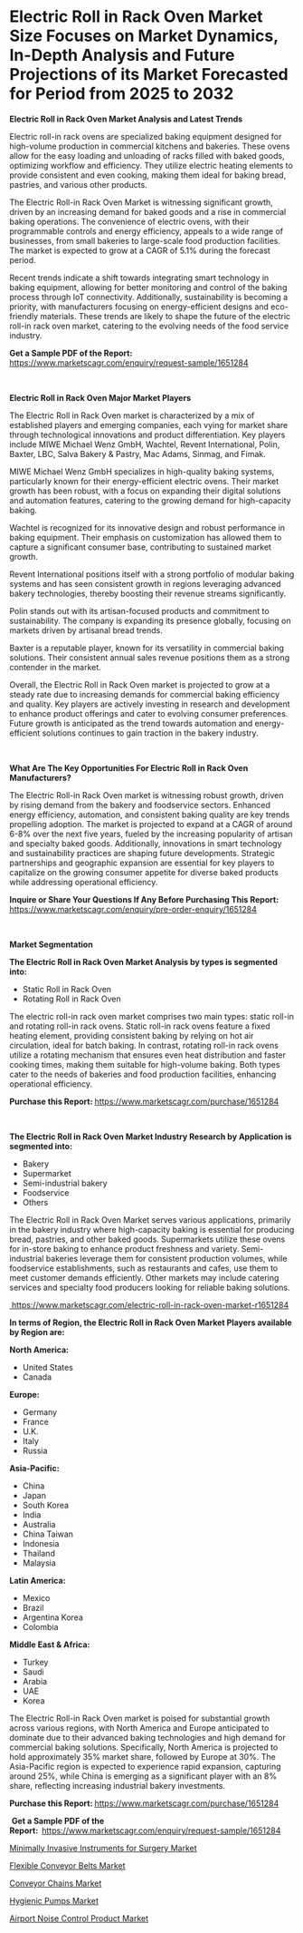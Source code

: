 <p><h1>Electric Roll in Rack Oven Market Size Focuses on Market Dynamics, In-Depth Analysis and Future Projections of its Market Forecasted for Period from 2025 to 2032</h1></p><p><strong>Electric Roll in Rack Oven Market Analysis and Latest Trends</strong></p>
<p><p>Electric roll-in rack ovens are specialized baking equipment designed for high-volume production in commercial kitchens and bakeries. These ovens allow for the easy loading and unloading of racks filled with baked goods, optimizing workflow and efficiency. They utilize electric heating elements to provide consistent and even cooking, making them ideal for baking bread, pastries, and various other products.</p><p>The Electric Roll-in Rack Oven Market is witnessing significant growth, driven by an increasing demand for baked goods and a rise in commercial baking operations. The convenience of electric ovens, with their programmable controls and energy efficiency, appeals to a wide range of businesses, from small bakeries to large-scale food production facilities. The market is expected to grow at a CAGR of 5.1% during the forecast period.</p><p>Recent trends indicate a shift towards integrating smart technology in baking equipment, allowing for better monitoring and control of the baking process through IoT connectivity. Additionally, sustainability is becoming a priority, with manufacturers focusing on energy-efficient designs and eco-friendly materials. These trends are likely to shape the future of the electric roll-in rack oven market, catering to the evolving needs of the food service industry.</p></p>
<p><strong>Get a Sample PDF of the Report:&nbsp;</strong> <a href="https://www.marketscagr.com/enquiry/request-sample/1651284?utm_campaign=2660&utm_medium=2&utm_source=Github&utm_content=ia&utm_term=23032025&utm_id=electric-roll-in-rack-oven">https://www.marketscagr.com/enquiry/request-sample/1651284</a></p>
<p>&nbsp;</p>
<p><strong>Electric Roll in Rack Oven Major Market Players</strong></p>
<p><p>The Electric Roll in Rack Oven market is characterized by a mix of established players and emerging companies, each vying for market share through technological innovations and product differentiation. Key players include MIWE Michael Wenz GmbH, Wachtel, Revent International, Polin, Baxter, LBC, Salva Bakery & Pastry, Mac Adams, Sinmag, and Fimak.</p><p>MIWE Michael Wenz GmbH specializes in high-quality baking systems, particularly known for their energy-efficient electric ovens. Their market growth has been robust, with a focus on expanding their digital solutions and automation features, catering to the growing demand for high-capacity baking.</p><p>Wachtel is recognized for its innovative design and robust performance in baking equipment. Their emphasis on customization has allowed them to capture a significant consumer base, contributing to sustained market growth.</p><p>Revent International positions itself with a strong portfolio of modular baking systems and has seen consistent growth in regions leveraging advanced bakery technologies, thereby boosting their revenue streams significantly.</p><p>Polin stands out with its artisan-focused products and commitment to sustainability. The company is expanding its presence globally, focusing on markets driven by artisanal bread trends.</p><p>Baxter is a reputable player, known for its versatility in commercial baking solutions. Their consistent annual sales revenue positions them as a strong contender in the market.</p><p>Overall, the Electric Roll in Rack Oven market is projected to grow at a steady rate due to increasing demands for commercial baking efficiency and quality. Key players are actively investing in research and development to enhance product offerings and cater to evolving consumer preferences. Future growth is anticipated as the trend towards automation and energy-efficient solutions continues to gain traction in the bakery industry.</p></p>
<p>&nbsp;</p>
<p><strong>What Are The Key Opportunities For Electric Roll in Rack Oven Manufacturers?</strong></p>
<p><p>The Electric Roll-in Rack Oven market is witnessing robust growth, driven by rising demand from the bakery and foodservice sectors. Enhanced energy efficiency, automation, and consistent baking quality are key trends propelling adoption. The market is projected to expand at a CAGR of around 6-8% over the next five years, fueled by the increasing popularity of artisan and specialty baked goods. Additionally, innovations in smart technology and sustainability practices are shaping future developments. Strategic partnerships and geographic expansion are essential for key players to capitalize on the growing consumer appetite for diverse baked products while addressing operational efficiency.</p></p>
<p><strong>Inquire or Share Your Questions If Any Before Purchasing This Report:</strong> <a href="https://www.marketscagr.com/enquiry/pre-order-enquiry/1651284?utm_campaign=2660&utm_medium=2&utm_source=Github&utm_content=ia&utm_term=23032025&utm_id=electric-roll-in-rack-oven">https://www.marketscagr.com/enquiry/pre-order-enquiry/1651284</a></p>
<p>&nbsp;</p>
<p><strong>Market Segmentation</strong></p>
<p><strong>The Electric Roll in Rack Oven Market Analysis by types is segmented into:</strong></p>
<p><ul><li>Static Roll in Rack Oven</li><li>Rotating Roll in Rack Oven</li></ul></p>
<p><p>The electric roll-in rack oven market comprises two main types: static roll-in and rotating roll-in rack ovens. Static roll-in rack ovens feature a fixed heating element, providing consistent baking by relying on hot air circulation, ideal for batch baking. In contrast, rotating roll-in rack ovens utilize a rotating mechanism that ensures even heat distribution and faster cooking times, making them suitable for high-volume baking. Both types cater to the needs of bakeries and food production facilities, enhancing operational efficiency.</p></p>
<p><strong>Purchase this Report:&nbsp;</strong><a href="https://www.marketscagr.com/purchase/1651284?utm_campaign=2660&utm_medium=2&utm_source=Github&utm_content=ia&utm_term=23032025&utm_id=electric-roll-in-rack-oven">https://www.marketscagr.com/purchase/1651284</a></p>
<p>&nbsp;</p>
<p><strong>The Electric Roll in Rack Oven Market Industry Research by Application is segmented into:</strong></p>
<p><ul><li>Bakery</li><li>Supermarket</li><li>Semi-industrial bakery</li><li>Foodservice</li><li>Others</li></ul></p>
<p><p>The Electric Roll in Rack Oven Market serves various applications, primarily in the bakery industry where high-capacity baking is essential for producing bread, pastries, and other baked goods. Supermarkets utilize these ovens for in-store baking to enhance product freshness and variety. Semi-industrial bakeries leverage them for consistent production volumes, while foodservice establishments, such as restaurants and cafes, use them to meet customer demands efficiently. Other markets may include catering services and specialty food producers looking for reliable baking solutions.</p></p>
<p><a href="https://www.marketscagr.com/electric-roll-in-rack-oven-market-r1651284?utm_campaign=2660&utm_medium=2&utm_source=Github&utm_content=ia&utm_term=23032025&utm_id=electric-roll-in-rack-oven">&nbsp;https://www.marketscagr.com/electric-roll-in-rack-oven-market-r1651284</a></p>
<p><strong>In terms of Region, the Electric Roll in Rack Oven Market Players available by Region are:</strong></p>
<p>
    <p> <strong> North America: </strong>
        <ul>
            <li>United States</li>
            <li>Canada</li>
        </ul>
        </p> 
    <p> <strong> Europe: </strong>
        <ul>
            <li>Germany</li>
            <li>France</li>
            <li>U.K.</li>
            <li>Italy</li>
            <li>Russia</li>
        </ul>
        </p> 
    <p> <strong> Asia-Pacific: </strong>
        <ul>
            <li>China</li>
            <li>Japan</li>
            <li>South Korea</li>
            <li>India</li>
            <li>Australia</li>
            <li>China Taiwan</li>
            <li>Indonesia</li>
            <li>Thailand</li>
            <li>Malaysia</li>
        </ul>
        </p> 
    <p> <strong> Latin America: </strong>
        <ul>
            <li>Mexico</li>
            <li>Brazil</li>
            <li>Argentina Korea</li>
            <li>Colombia</li>
        </ul>
        </p> 
    <p> <strong> Middle East & Africa: </strong>
        <ul>
            <li>Turkey</li>
            <li>Saudi</li>
            <li>Arabia</li>
            <li>UAE</li>
            <li>Korea</li>
        </ul>
    </p>
    </p>
<p><p>The Electric Roll-in Rack Oven market is poised for substantial growth across various regions, with North America and Europe anticipated to dominate due to their advanced baking technologies and high demand for commercial baking solutions. Specifically, North America is projected to hold approximately 35% market share, followed by Europe at 30%. The Asia-Pacific region is expected to experience rapid expansion, capturing around 25%, while China is emerging as a significant player with an 8% share, reflecting increasing industrial bakery investments.</p></p>
<p><strong>Purchase this Report: </strong><a href="https://www.marketscagr.com/purchase/1651284?utm_campaign=2660&utm_medium=2&utm_source=Github&utm_content=ia&utm_term=23032025&utm_id=electric-roll-in-rack-oven">https://www.marketscagr.com/purchase/1651284</a></p>
<p>&nbsp;<strong>Get a Sample PDF of the Report:&nbsp;&nbsp;</strong><a href="https://www.marketscagr.com/enquiry/request-sample/1651284?utm_campaign=2660&utm_medium=2&utm_source=Github&utm_content=ia&utm_term=23032025&utm_id=electric-roll-in-rack-oven">https://www.marketscagr.com/enquiry/request-sample/1651284</a></p>
<p><strong></strong></p>
<p><p><a href="https://github.com/ChiragRp1/Market-Research-Report-List-7/blob/main/minimally-invasive-instruments-for-surgery-market.md?utm_campaign=2660&utm_medium=2&utm_source=Github&utm_content=ia&utm_term=23032025&utm_id=electric-roll-in-rack-oven">Minimally Invasive Instruments for Surgery Market</a></p><p><a href="https://www.linkedin.com/pulse/flexible-conveyor-belts-market-revenue-growth-forecast-5-wwihf?utm_campaign=2660&utm_medium=2&utm_source=Github&utm_content=ia&utm_term=23032025&utm_id=electric-roll-in-rack-oven">Flexible Conveyor Belts Market</a></p><p><a href="https://www.linkedin.com/pulse/conveyor-chains-market-analysis-application-sale-volume-tb1mf?utm_campaign=2660&utm_medium=2&utm_source=Github&utm_content=ia&utm_term=23032025&utm_id=electric-roll-in-rack-oven">Conveyor Chains Market</a></p><p><a href="https://www.linkedin.com/pulse/hygienic-pumps-market-report-insights-from-industry-experts-bezbf?utm_campaign=2660&utm_medium=2&utm_source=Github&utm_content=ia&utm_term=23032025&utm_id=electric-roll-in-rack-oven">Hygienic Pumps Market</a></p><p><a href="https://github.com/gukenneth26571/Market-Research-Report-List-1/blob/main/airport-noise-control-product-market.md?utm_campaign=2660&utm_medium=2&utm_source=Github&utm_content=ia&utm_term=23032025&utm_id=electric-roll-in-rack-oven">Airport Noise Control Product Market</a></p></p>